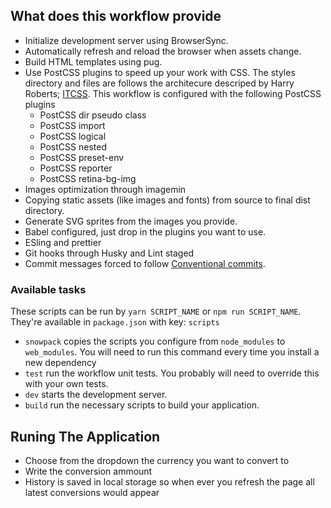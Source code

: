 ## What does this workflow provide

* Initialize development server using BrowserSync.
* Automatically refresh and reload the browser when assets change.
* Build HTML templates using pug.
* Use PostCSS plugins to speed up your work with CSS. The styles directory and files are follows the architecure descriped by Harry Roberts; [ITCSS](https://itcss.io/). This workflow is configured with the following PostCSS plugins
  * PostCSS dir pseudo class
  * PostCSS import
  * PostCSS logical
  * PostCSS nested
  * PostCSS preset-env
  * PostCSS reporter
  * PostCSS retina-bg-img
* Images optimization through imagemin
* Copying static assets (like images and fonts) from source to final dist directory.
* Generate SVG sprites from the images you provide.
* Babel configured, just drop in the plugins you want to use.
* ESling and prettier
* Git hooks through Husky and Lint staged
* Commit messages forced to follow [Conventional commits](https://conventionalcommits.org).

### Available tasks

These scripts can be run by `yarn SCRIPT_NAME` or `npm run SCRIPT_NAME`. They're available in `package.json` with key: `scripts`

* `snowpack` copies the scripts you configure from `node_modules` to `web_modules`. You will need to run this command every time you install a new dependency
* `test` run the workflow unit tests. You probably will need to override this with your own tests.
* `dev` starts the development server.
* `build` run the necessary scripts to build your application.

## Runing The Application
* Choose from the dropdown the currency you want to convert to
* Write the conversion ammount
* History is saved in local storage so when ever you refresh the page all latest conversions would appear

